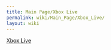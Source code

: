 ```yaml
---
title: Main Page/Xbox Live
permalink: wiki/Main_Page/Xbox_Live/
layout: wiki
---
```


[Xbox Live](/wiki/Xbox_Live "wikilink")
